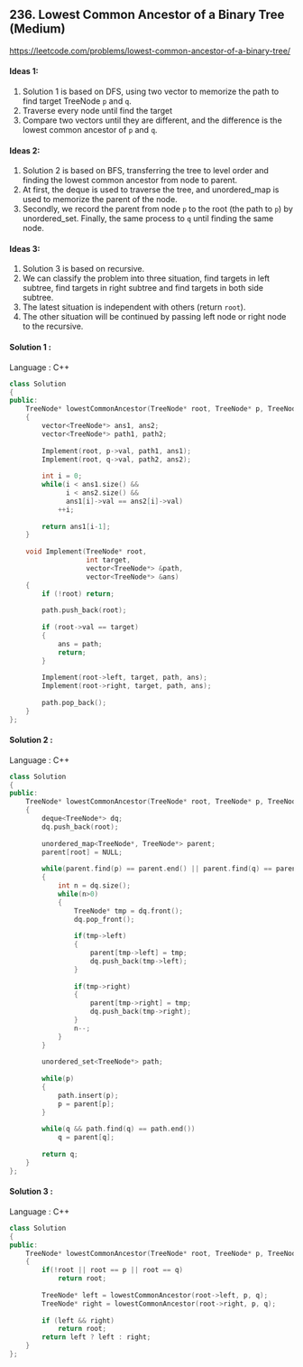 ## **236. Lowest Common Ancestor of a Binary Tree (Medium)** 

https://leetcode.com/problems/lowest-common-ancestor-of-a-binary-tree/



#### Ideas 1: 

1. Solution 1 is based on DFS, using two vector to memorize the path to find target TreeNode `p` and `q`. 
2. Traverse every node until find the target
3. Compare two vectors until they are different, and the difference is the lowest common ancestor of `p` and `q`.



#### Ideas 2:

1. Solution 2 is based on BFS, transferring the tree to level order and finding the lowest common ancestor from node to parent. 
2. At first, the deque is used to traverse the tree, and unordered_map is used to memorize the parent of the node. 
3. Secondly, we record the parent from node `p` to the root (the path to `p`) by unordered_set. Finally, the same process to `q` until finding the same node.



#### Ideas 3:

1. Solution 3 is based on recursive. 
2. We can classify the problem into three situation, find targets in left subtree, find targets in right subtree and find targets in both side subtree. 
3. The latest situation is independent with others (return `root`). 
4. The other situation will be continued by passing left node or right node to the recursive.




#### Solution 1 :

Language : C++

```C++
class Solution
{
public:    
    TreeNode* lowestCommonAncestor(TreeNode* root, TreeNode* p, TreeNode* q) 
    {
        vector<TreeNode*> ans1, ans2;     
        vector<TreeNode*> path1, path2;
        
        Implement(root, p->val, path1, ans1);
        Implement(root, q->val, path2, ans2);
        
        int i = 0;
        while(i < ans1.size() && 
              i < ans2.size() && 
              ans1[i]->val == ans2[i]->val)
            ++i;
        
        return ans1[i-1];
    }
    
    void Implement(TreeNode* root, 
                   int target, 
                   vector<TreeNode*> &path, 
                   vector<TreeNode*> &ans)
    {
        if (!root) return;
        
        path.push_back(root);
        
        if (root->val == target)
        {
            ans = path;
            return;
        }
        
        Implement(root->left, target, path, ans);
        Implement(root->right, target, path, ans);
        
        path.pop_back();
    }
};
```



#### Solution 2 :

Language : C++

```c++
class Solution 
{
public:
    TreeNode* lowestCommonAncestor(TreeNode* root, TreeNode* p, TreeNode* q)
    {
        deque<TreeNode*> dq;
        dq.push_back(root);
        
        unordered_map<TreeNode*, TreeNode*> parent;
        parent[root] = NULL;
        
        while(parent.find(p) == parent.end() || parent.find(q) == parent.end())
        {
            int n = dq.size();
            while(n>0)
            {
                TreeNode* tmp = dq.front();
                dq.pop_front();
                
                if(tmp->left)
                {
                    parent[tmp->left] = tmp;
                    dq.push_back(tmp->left);
                }
                
                if(tmp->right)
                {
                    parent[tmp->right] = tmp;
                    dq.push_back(tmp->right);
                }
                n--;
            }
        }
        
        unordered_set<TreeNode*> path;
        
        while(p)
        {
            path.insert(p);
            p = parent[p];
        }
        
        while(q && path.find(q) == path.end())
            q = parent[q];
        
        return q;
    }
};
```



#### Solution 3 :

Language : C++

```c++
class Solution 
{
public:
    TreeNode* lowestCommonAncestor(TreeNode* root, TreeNode* p, TreeNode* q)
    {
        if(!root || root == p || root == q)
            return root;
        
        TreeNode* left = lowestCommonAncestor(root->left, p, q);
        TreeNode* right = lowestCommonAncestor(root->right, p, q);
        
        if (left && right)
            return root;
        return left ? left : right;
    }
};
```

